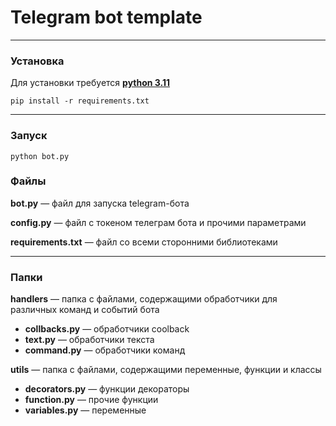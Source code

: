 # Telegram bot template

***

### Установка  
Для установки требуется **[python 3.11](https://www.python.org/ftp/python/3.11.3/python-3.11.3-amd64.exe)**  
```
pip install -r requirements.txt
```

***

### Запуск  

```
python bot.py
```  

### Файлы

**bot.py** — файл для запуска telegram-бота  

**config.py** — файл с токеном телеграм бота и прочими параметрами  
  
**requirements.txt** — файл со всеми сторонними библиотеками  

***

### Папки

**handlers** — папка с файлами, содержащими обработчики для различных команд и событий бота  

  * **collbacks.py** — обработчики coolback
  * **text.py** — обработчики текста
  * **command.py** — обработчики команд  
  
**utils** — папка с файлами, содержащими переменные, функции и классы  

  * **decorators.py** — функции декораторы
  * **function.py** — прочие функции
  * **variables.py** — переменные  
  
